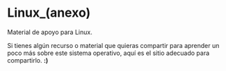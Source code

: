 # **Linux_(anexo)**

Material de apoyo para Linux. 

Si tienes algún recurso o material que quieras compartir para aprender un poco más sobre este sistema operativo, aquí es el sitio adecuado para compartirlo. **:)** 
